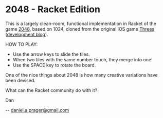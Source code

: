 2048 - Racket Edition
=====================

This is a largely clean-room, functional implementation in Racket of the game [2048](http://gabrielecirulli.github.io/2048/), based on 1024, 
cloned from the original iOS game [Threes](https://itunes.apple.com/us/app/threes!/id779157948?mt=8) 
([development blog](http://asherv.com/threes/threemails/)).

HOW TO PLAY: 
* Use the arrow keys to slide the tiles. 
* When two tiles with the same number touch, they merge into one!
* Use the SPACE key to rotate the board.

One of the nice things about 2048 is how many creative variations have been devised. 

What can the Racket community do with it?


Dan 

-- 
daniel.a.prager@gmail.com


